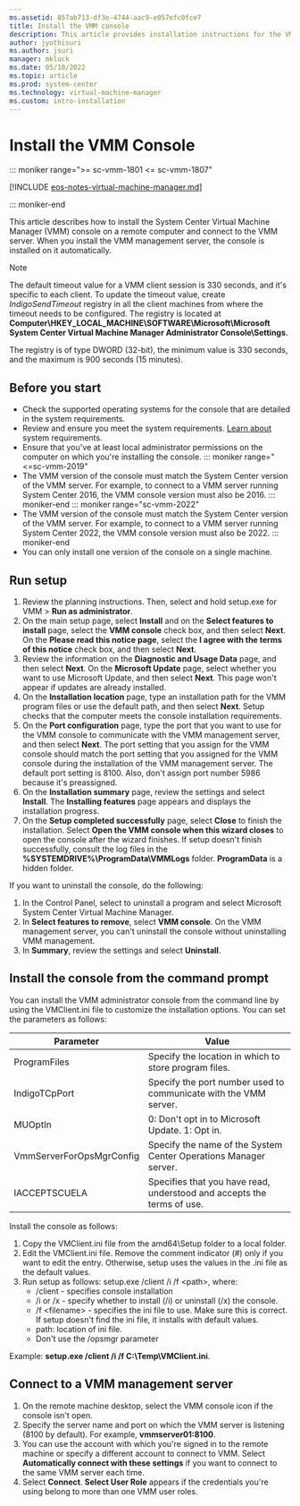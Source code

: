```yaml
---
ms.assetid: 857ab713-df3e-4744-aac9-e057efc0fce7
title: Install the VMM console
description: This article provides installation instructions for the VMM console
author: jyothisuri
ms.author: jsuri
manager: mkluck
ms.date: 05/10/2022
ms.topic: article
ms.prod: system-center
ms.technology: virtual-machine-manager
ms.custom: intro-installation
---
```


# Install the VMM Console

::: moniker range=">= sc-vmm-1801 <= sc-vmm-1807"

[!INCLUDE [eos-notes-virtual-machine-manager.md](../includes/eos-notes-virtual-machine-manager.md)]

::: moniker-end

This article describes how to install the System Center Virtual Machine Manager (VMM) console on a remote computer and connect to the VMM server. When you install the VMM management server, the console is installed on it automatically.

>[!NOTE]
>The default timeout value for a VMM client session is 330 seconds, and it's specific to each client. To update the timeout value, create *IndigoSendTimeout* registry in all the client machines from where the timeout needs to be configured. The registry is located at **Computer\HKEY_LOCAL_MACHINE\SOFTWARE\Microsoft\Microsoft System Center Virtual Machine Manager Administrator Console\Settings**.
>
>The registry is of type DWORD (32-bit), the minimum value is 330 seconds, and the maximum is 900 seconds (15 minutes).


## Before you start

- Check the supported operating systems for the console that are detailed in the system requirements.
- Review and ensure you meet the system requirements. [Learn about](system-requirements.md) system requirements.
- Ensure that you've at least local administrator permissions on the computer on which you're installing the console.
::: moniker range="<=sc-vmm-2019"
- The VMM version of the console must match the System Center version of the VMM server. For example, to connect to a VMM server running System Center 2016, the VMM console version must also be 2016.
::: moniker-end
::: moniker range="sc-vmm-2022"
- The VMM version of the console must match the System Center version of the VMM server. For example, to connect to a VMM server running System Center 2022, the VMM console version must also be 2022.
::: moniker-end
- You can only install one version of the console on a single machine.


## Run setup

1. Review the planning instructions. Then, select and hold setup.exe for VMM > **Run as administrator**.
2. On the main setup page, select **Install** and on the **Select features to install** page, select the **VMM console** check box, and then select **Next**. On the **Please read this notice page**, select the **I agree with the terms of this notice** check box, and then select **Next**.
3. Review the information on the **Diagnostic and Usage Data** page, and then select **Next**. On the **Microsoft Update** page, select whether you want to use Microsoft Update, and then select **Next**. This page won't appear if updates are already installed.
4. On the **Installation location** page, type an installation path for the VMM program files or use the default path, and then select **Next**. Setup checks that the computer meets the console installation requirements.
5. On the **Port configuration** page, type the port that you want to use for the VMM console to communicate with the VMM management server, and then select **Next**. The port setting that you assign for the VMM console should match the port setting that you assigned for the VMM console during the installation of the VMM management server. The default port setting is 8100. Also, don't assign port number 5986 because it's preassigned.
6. On the **Installation summary** page, review the settings and select **Install**. The **Installing features** page appears and displays the installation progress.
7. On the **Setup completed successfully** page, select **Close** to finish the installation. Select **Open the VMM console when this wizard closes** to open the console after the wizard finishes. If setup doesn't finish successfully, consult the log files in the **%SYSTEMDRIVE%\ProgramData\VMMLogs** folder. **ProgramData** is a hidden folder.

If you want to uninstall the console, do the following:

1. In the Control Panel, select to uninstall a program and select Microsoft System Center Virtual Machine Manager.
2. In **Select features to remove**, select **VMM console**. On the VMM management server, you can't uninstall the console without uninstalling VMM management.
3. In **Summary**, review the settings and select **Uninstall**.

## Install the console from the command prompt

You can install the VMM administrator console from the command line by using the VMClient.ini file to customize the installation options. You can set the parameters as follows:

**Parameter** | **Value**
--- | ---
ProgramFiles | Specify the location in which to store program files.
IndigoTCpPort | Specify the port number used to communicate with the VMM server.
MUOptIn | 0: Don't opt in to Microsoft Update. 1: Opt in.
VmmServerForOpsMgrConfig | Specify the name of the System Center Operations Manager server.
IACCEPTSCUELA | Specifies that you have read, understood and accepts the terms of use.

Install the console as follows:

1. Copy the VMClient.ini file from the amd64\Setup folder to a local folder.
2. Edit the VMClient.ini file. Remove the comment indicator (#) only if you want to edit the entry. Otherwise, setup uses the values in the .ini file as the default values.
3. Run setup as follows: setup.exe /client /i /f \<path\>, where:
   - /client - specifies console installation
   - /i or /x - specify whether to install (/i) or uninstall (/x) the console.
   - /f &lt;filename&gt; - specifies the ini file to use. Make sure this is correct. If setup doesn't find the ini file, it installs with default values.
   - path: location of ini file.
   - Don't use the /opsmgr parameter

Example: **setup.exe /client /i /f C:\Temp\VMClient.ini**.

## Connect to a VMM management server

1. On the remote machine desktop, select the VMM console icon if the console isn't open.
2. Specify the server name and port on which the VMM server is listening (8100 by default). For example, **vmmserver01:8100**.
3. You can use the account with which you're signed in to the remote machine or specify a different account to connect to VMM. Select **Automatically connect with these settings** if you want to connect to the same VMM server each time.
4. Select **Connect**. **Select User Role** appears if the credentials you're using belong to more than one VMM user roles.
